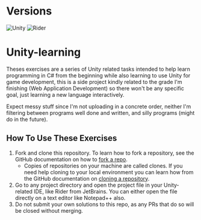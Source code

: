 # Versions

![Unity](https://img.shields.io/badge/UNITY-2021.3.26f1-lightgrey)
![Rider](https://img.shields.io/badge/RIDER-2023.1.2-orange)

# Unity-learning

Theses exercises are a series of Unity related tasks intended to help learn programming in C# from the beginning while also learning to use Unity for game development, 
this is a side project kindly related to the grade I'm finishing (Web Application Development) so there won't be any specific goal, just learning a new language interactively.

Expect messy stuff since I'm not uploading in a concrete order, neither I'm filtering between programs well done and written, and silly programs (might do in the future).

## How To Use These Exercises 

1. Fork and clone this repository. To learn how to fork a repository, see the GitHub documentation on how to [fork a repo](https://docs.github.com/en/get-started/quickstart/fork-a-repo). 
    * Copies of repositories on your machine are called clones. If you need help cloning to your local environment you can learn how from the GitHub documentation on [cloning a repository](https://docs.github.com/en/github/creating-cloning-and-archiving-repositories/cloning-a-repository-from-github/cloning-a-repository).
2. Go to any project directory and open the project file in your Unity-related IDE, like Rider from JetBrains. You can either open the file directly on a text editor like Notepad++ also.
3. Do not submit your own solutions to this repo, as any PRs that do so will be closed without merging.
